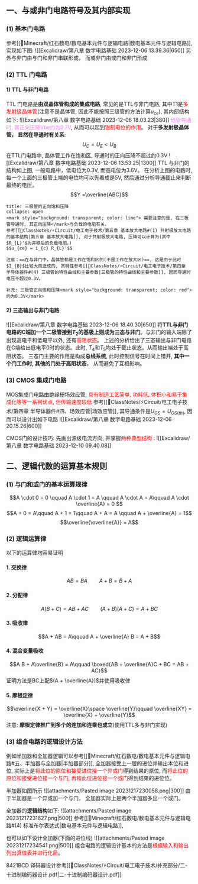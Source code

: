 ## 一、与或非门电路符号及其内部实现
### (1) 基本门电路
参考[[🧊Minecraft/红石数电/数电基本元件与逻辑电路|数电基本元件与逻辑电路]], 实现如下图:
![[Excalidraw/第八章 数字电路基础 2023-12-06 13.39.36|650]]
另外与非门由与门和非门串联形成， 而或非门由或门和非门形成

### (2) TTL 门电路
#### 1) TTL 与非门电路
TTL 门电路是**由双晶体管构成的集成电路**, 常见的是TTL与非门电路, 其中T1是<mark style="background: transparent; color: red">多发射级晶体管</mark>(注意不是晶体管, 因此不能按照三级管的方法计算$u_{ce}$), 其内部结构如下: 
![[Excalidraw/第八章 数字电路基础 2023-12-06 18.03.23|380]]
<mark style="background: transparent; color: violet">硅管导通时, 其正向压降Vbe约为0.7V</mark>,  从而可以起到<mark style="background: transparent; color: red">钳制电位的作用</mark>。 对于**多发射极晶体管， 显然在导通时有关系**: 
$$U_C = U_E < U_B$$
在TTL门电路中, 晶体管工作在饱和区, 导通时的正向压降不超过约0.3V
![[Excalidraw/第八章 数字电路基础 2023-12-06 13.53.25|1300]]
TTL 与非门的结构如上图, 一般电路中，低电位为0.3V, 而高电位为3.6V。 在分析上图的电路时, 每一个上面的三极管上端的电位均可以先看成是5V, 然后通过分析导通截止来判断最终的电压。
$$Y =\overline{ABC}$$
`````ad-caution 
title: 三极管的正向饱和压降
collapse: open
<mark style="background: transparent; color: lime"> 需要注意的是, 在三极管导通时, 其正向压降</mark>与负载的电阻有关。
参考[[📘ClassNotes/⚡Circuit/电工电子技术/第五章 基本放大电路#(1) 共射极放大电路的基本结构|第五章 基本放大电路]], 对于共射极放大电路, 压降可以计算为(其中$R_{L}'$为并联后的负载电阻。)
$$u_{ce} = i_{c} R_{L}'$$

注意：==在与非门中，晶体管都是工作在饱和区的(不是工作在放大区)==, 这是由于此时$I_{B}$比较大而造成的, 其特性参考[[📘ClassNotes/⚡Circuit/电工电子技术/第四章 半导体器件#(4) 三极管的特性曲线和主要参数|三极管的特性曲线和主要参数]], 因而导通时电压不超过0.3V。

补充: 三极管正向饱和压降<mark style="background: transparent; color: red">约为0.3V</mark>
`````

#### 2) 三态输出与非门电路
![[Excalidraw/第八章 数字电路基础 2023-12-06 18.40.30|650]]
将**TTL与非门电路的C端加一个二极管接到$T_2$的基极上则成为三态与非门**。与非门的输入端除了出现高电平和低电平以外, 还有<mark style="background: transparent; color: red">高阻状态</mark>。
上述的分析给出了三态输出与非门电路在C端给出低电平0时的状态。此时, $T_{4}$和$T_5$均处于截止状态。从而输出端处于高阻状态。
三态门主要的作用是构成**总线系统**, 此时控制信号在时间上错开, **其中一个门工作时, 其他的门处于高阻状态**， 从而避免了互相影响。
### (3) CMOS 集成门电路 
MOS集成门电路由绝缘栅场效应管, <mark style="background: transparent; color: red">具有制造工艺简单, 功耗低, 体积小和易于集成化等等一系列优点, 但传输速度较低</mark>
参考[[📘ClassNotes/⚡Circuit/电工电子技术/第四章 半导体器件#四、场效应管|场效应管]], 其导通条件是$U_{GS} = U_{GS(th)}$, 因而可以设计出如下电路
![[Excalidraw/第八章 数字电路基础 2023-12-06 20.15.26|600]]

CMOS门的设计技巧: 先画出源级电流方向, 并掌握<mark style="background: transparent; color: red">两种典型结构</mark> : 
![[Excalidraw/第八章 数字电路基础 2023-12-10 09.40.08]]
## 二、逻辑代数的运算基本规则
### (1) 与门和或门的基本运算规律
$$A \cdot  0  = 0 \qquad A \cdot 1  = A \qquad A \cdot A = A\qquad A \cdot \overline{A} = 0 $$
$$A + 0 = A\qquad  A + 1 = 1\qquad  A + A = A \qquad A + \overline{A} = 1$$
$$\overline{\overline{A}} = A$$
### (2) 逻辑运算律
以下的运算律均容易证明
#### 1. 交换律
$$AB = BA \qquad  A + B  = B + A$$
#### 2. 分配律
$$A (B + C) = AB + AC \qquad  (A+ B)(A+ C) = A+BC$$
#### 3. 吸收律
$$A + AB = A\qquad A + \overline{A} B  = A + B$$
#### 4. 混合变量吸收
$$A B + A\overline{B} = A\qquad  \boxed{AB + \overline{A}C + BC  = AB + AC}$$
证明方法是BC上配$(A + \overline{A})$并使用吸收律 
#### 5. 摩根定律
$$\overline{X + Y} = \overline{X}\space \overline{Y}\qquad  \overline{XY} = \overline{X} + \overline{Y}$$
注意: **摩根定律推广到多个的连加和连乘也成立**(使用TTL多与非门实现)

### (3) 组合电路的逻辑设计方法 
例如半加器和全加器逻辑可以参考[[🧊Minecraft/红石数电/数电基本元件与逻辑电路#五、半加器与全加器|半加器部分]], 全加器接受上一层的进位并输出本位和进位, 实际上是<mark style="background: transparent; color: red">将此位的原位和接受进位接一个异或门</mark>得到结果的原位, 而<mark style="background: transparent; color: red">将此位的原位和接受进位接一个与门, 再和此位进位接一个或门</mark>得到结果的进位位。 

半加器如图所示
![[attachments/Pasted image 20231217230058.png|300]]
由于半加器是一个异或加一个与门， 全加器实际上是两个半加器多出一个或门。

全加器的**逻辑结构**如下:
![[attachments/Pasted image 20231217231627.png|500]]
参考[[🧊Minecraft/红石数电/数电基本元件与逻辑电路#(4) 标准布尔表达式|数电基本元件与逻辑电路]], 

也可以如下设计全加器(下面的进位线)
![[attachments/Pasted image 20231217234541.png|500]]
组合电路的逻辑设计基本的方法是<mark style="background: transparent; color: red">根据输入和输出列出真值表并进行化简</mark>。

8421BCD 译码器设计参考[[📘ClassNotes/⚡Circuit/电工电子技术/补充部分/二-十进制编码器设计.pdf|二-十进制编码器设计.pdf]] 
